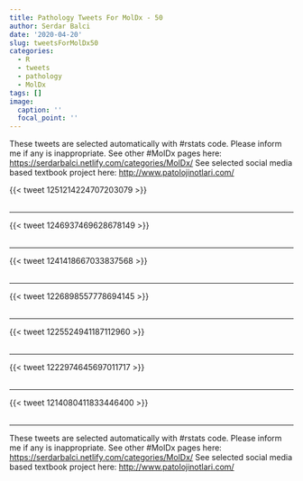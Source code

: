 ```yaml
---
title: Pathology Tweets For MolDx - 50
author: Serdar Balci
date: '2020-04-20'
slug: tweetsForMolDx50
categories:
  - R
  - tweets
  - pathology
  - MolDx
tags: []
image:
  caption: ''
  focal_point: ''
---
```



These tweets are selected automatically with #rstats code. Please inform me if any is inappropriate.
See other #MolDx pages here: https://serdarbalci.netlify.com/categories/MolDx/ 
See selected social media based textbook project here: http://www.patolojinotlari.com/

{{< tweet 1251214224707203079 >}}
<br>
<br>
<hr>
{{< tweet 1246937469628678149 >}}
<br>
<br>
<hr>
{{< tweet 1241418667033837568 >}}
<br>
<br>
<hr>
{{< tweet 1226898557778694145 >}}
<br>
<br>
<hr>
{{< tweet 1225524941187112960 >}}
<br>
<br>
<hr>
{{< tweet 1222974645697011717 >}}
<br>
<br>
<hr>
{{< tweet 1214080411833446400 >}}
<br>
<br>
<hr>


These tweets are selected automatically with #rstats code. Please inform me if any is inappropriate.
See other #MolDx pages here: https://serdarbalci.netlify.com/categories/MolDx/ 
See selected social media based textbook project here: http://www.patolojinotlari.com/
